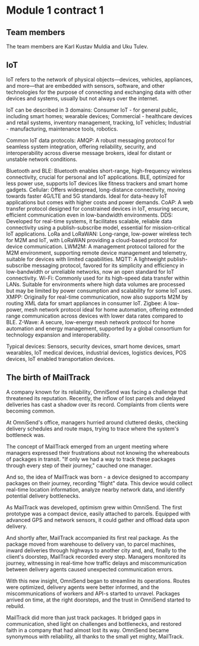 # Module 1 contract 1

## Team members
The team members are Karl Kustav Muldia and Uku Tulev.

## IoT 
IoT refers to the network of physical objects—devices, vehicles, appliances, and more—that are embedded with sensors, software, and other technologies for the purpose of connecting and exchanging data with other devices and systems, usually but not always over the internet.

IoT can be described in 3 domains:
Consumer IoT - for general public, including smart homes; wearable devices;
Commercial - healthcare devices and retail systems, inventory management, tracking, IoT vehicles;
Industrial - manufacturing, maintenance tools, robotics.

Common IoT data protocols:
AMQP: A robust messaging protocol for seamless system integration, offering reliability, security, and interoperability across diverse message brokers, ideal for distant or unstable network conditions.

Bluetooth and BLE: Bluetooth enables short-range, high-frequency wireless connectivity, crucial for personal and IoT applications. BLE, optimized for less power use, supports IoT devices like fitness trackers and smart home gadgets.
Cellular: Offers widespread, long-distance connectivity, moving towards faster 4G/LTE and 5G standards. Ideal for data-heavy IoT applications but comes with higher costs and power demands.
CoAP: A web transfer protocol designed for constrained devices in IoT, ensuring secure, efficient communication even in low-bandwidth environments.
DDS: Developed for real-time systems, it facilitates scalable, reliable data connectivity using a publish-subscribe model, essential for mission-critical IoT applications.
LoRa and LoRaWAN: Long-range, low-power wireless tech for M2M and IoT, with LoRaWAN providing a cloud-based protocol for device communication.
LWM2M: A management protocol tailored for the M2M environment, supporting remote device management and telemetry, suitable for devices with limited capabilities.
MQTT: A lightweight publish-subscribe messaging protocol, favored for its simplicity and efficiency in low-bandwidth or unreliable networks, now an open standard for IoT connectivity.
Wi-Fi: Commonly used for its high-speed data transfer within LANs. Suitable for environments where high data volumes are processed but may be limited by power consumption and scalability for some IoT uses.
XMPP: Originally for real-time communication, now also supports M2M by routing XML data for smart appliances in consumer IoT.
Zigbee: A low-power, mesh network protocol ideal for home automation, offering extended range communication across devices with lower data rates compared to BLE.
Z-Wave: A secure, low-energy mesh network protocol for home automation and energy management, supported by a global consortium for technology expansion and interoperability.


Typical devices:
Sensors, security devices, smart home devices, smart wearables, IoT medical devices, industrial devices, logistics devices, POS devices, IoT enabled transportation devices.

## The birth of MailTrack
A company known for its reliability, OmniSend was facing a challenge that threatened its reputation. Recently, the inflow of lost parcels and delayed deliveries has cast a shadow over its record. Complaints from clients were becoming common.

At OmniSend's office, managers hurried around cluttered desks, checking delivery schedules and route maps, trying to trace where the system's bottleneck was. 

The concept of MailTrack emerged from an urgent meeting where managers expressed their frustrations about not knowing the whereabouts of packages in transit. "If only we had a way to track these packages through every step of their journey," cauched one manager.

And so, the idea of MailTrack was born - a device designed to accompany packages on their journey, recording "flight" data. This device would collect real-time location information, analyze nearby network data, and identify potential delivery bottlenecks.

As MailTrack was developed, optimism grew within OmniSend. The first prototype was a compact device, easily attached to parcels. Equipped with advanced GPS and network sensors, it could gather and offload data upon delivery.

And shortly after, MailTrack accompanied its first real package. As the package moved from warehouse to delivery van, to parcel machines, inward deliveries through highways to another city and, and, finally to the client's doorstep, MailTrack recorded every step. Managers monitored its journey, witnessing in real-time how traffic delays and miscommunication between delivery agents caused unexpected communication errors.

With this new insight, OmniSend began to streamline its operations. Routes were optimized, delivery agents were better informed, and the miscommunications of workers and API-s started to unravel. Packages arrived on time, at the right doorsteps, and the trust in OmniSend started to rebuild.

MailTrack did more than just track packages. It bridged gaps in communication, shed light on challenges and bottlenecks, and restored faith in a company that had almost lost its way.  OmniSend became synonymous with reliability, all thanks to the small yet mighty, MailTrack.
